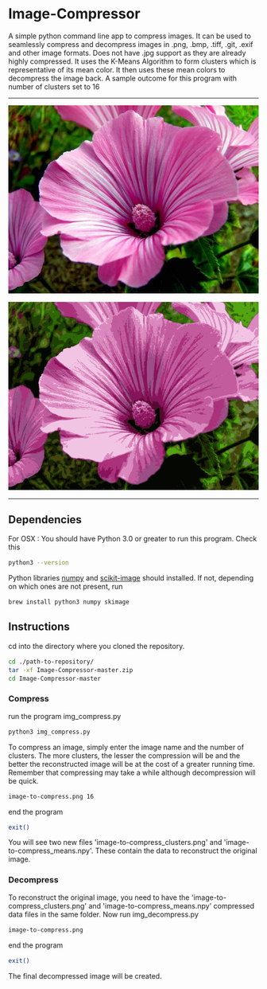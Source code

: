 # Image-Compressor

A simple python command line app to compress images. It can be used to seamlessly compress and decompress images in .png, .bmp, .tiff, .git, .exif and other image formats. Does not have .jpg support as they are already highly compressed. It uses the K-Means Algorithm to form clusters which is representative of its mean color. It then uses these mean colors to decompress the image back.
A sample outcome for this program with number of clusters set to 16

---

<p align="center" alt=""><img src="https://raw.githubusercontent.com/ayush194/Image-Compressor/master/flower1.png"/></p>

<p align="center" alt=""><img src="https://raw.githubusercontent.com/ayush194/Image-Compressor/master/flower1_decompressed.png"/></p>

---

## Dependencies
For OSX :
You should have Python 3.0 or greater to run this program. Check this
```bash
python3 --version
```
Python libraries [numpy](http://www.numpy.org) and [scikit-image](https://scikit-image.org/) should installed. If not, depending on which ones are not present, run
```bash
brew install python3 numpy skimage
```

## Instructions
cd into the directory where you cloned the repository.
```bash
cd ./path-to-repository/
tar -xf Image-Compressor-master.zip
cd Image-Compressor-master
```

### Compress
run the program img_compress.py
```bash
python3 img_compress.py
```
To compress an image, simply enter the image name and the number of clusters. The more clusters, the lesser the compression will be and the better the reconstructed image will be at the cost of a greater running time. Remember that compressing may take a while although decompression will be quick.
```bash
image-to-compress.png 16
```
end the program
```bash
exit()
```
You will see two new files 'image-to-compress_clusters.png' and 'image-to-compress_means.npy'.
These contain the data to reconstruct the original image.

### Decompress
To reconstruct the original image, you need to have the 'image-to-compress_clusters.png' and 'image-to-compress_means.npy' compressed data files in the same folder.
Now run img_decompress.py
```bash
image-to-compress.png
```
end the program
```bash
exit()
```
The final decompressed image will be created.

